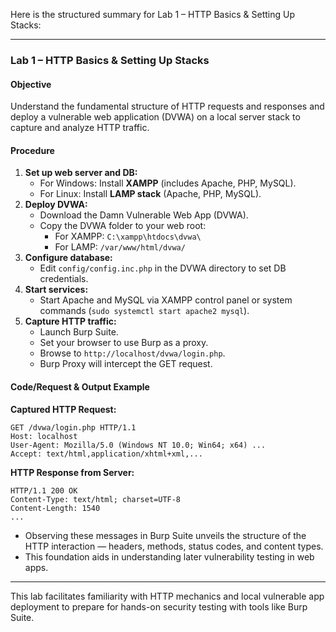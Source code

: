 Here is the structured summary for Lab 1 – HTTP Basics & Setting Up Stacks:

***

### Lab 1 – HTTP Basics & Setting Up Stacks

#### Objective
Understand the fundamental structure of HTTP requests and responses and deploy a vulnerable web application (DVWA) on a local server stack to capture and analyze HTTP traffic.

#### Procedure
1. **Set up web server and DB:**
   - For Windows: Install **XAMPP** (includes Apache, PHP, MySQL).
   - For Linux: Install **LAMP stack** (Apache, PHP, MySQL).
2. **Deploy DVWA:**
   - Download the Damn Vulnerable Web App (DVWA).
   - Copy the DVWA folder to your web root:
     - For XAMPP: `C:\xampp\htdocs\dvwa\`
     - For LAMP: `/var/www/html/dvwa/`
3. **Configure database:**
   - Edit `config/config.inc.php` in the DVWA directory to set DB credentials.
4. **Start services:**
   - Start Apache and MySQL via XAMPP control panel or system commands (`sudo systemctl start apache2 mysql`).
5. **Capture HTTP traffic:**
   - Launch Burp Suite.
   - Set your browser to use Burp as a proxy.
   - Browse to `http://localhost/dvwa/login.php`.
   - Burp Proxy will intercept the GET request.

#### Code/Request & Output Example

**Captured HTTP Request:**
```
GET /dvwa/login.php HTTP/1.1
Host: localhost
User-Agent: Mozilla/5.0 (Windows NT 10.0; Win64; x64) ...
Accept: text/html,application/xhtml+xml,...
```

**HTTP Response from Server:**
```
HTTP/1.1 200 OK
Content-Type: text/html; charset=UTF-8
Content-Length: 1540
...
```

- Observing these messages in Burp Suite unveils the structure of the HTTP interaction — headers, methods, status codes, and content types.
- This foundation aids in understanding later vulnerability testing in web apps.

***

This lab facilitates familiarity with HTTP mechanics and local vulnerable app deployment to prepare for hands-on security testing with tools like Burp Suite.
